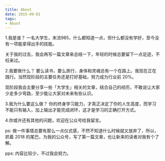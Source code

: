 ```yaml
---
title: About
date: 2015-09-01
tags:
- Abuot
---
```



1.我是谁？
一名大学生，末流985，什么都知道一点，但什么都没有学好，至今没有一项能拿得出手的技能。

关于我的过去，我会再写一篇文章来总结一下，年轻的时候总要留下一点足迹，不枉来过。

<!---more-->

2.我要做什么？
要么读书，要么旅行，身体和灵魂总有一个在路上。我现在正在践行。当然现阶段的主要任务还是打好基础，努力成为行业前 20%。

现阶段我会主要分享一些「大学生」相关的文章，结合自己的经历，不敢说让大家少走多少弯路，至少能让大家对未来有些认识。

3.我为什么要这么做？
你的终身学习能力，才真正决定了你的人生高度，而学习不能只有输入，加上输出才能完成闭环，这才是学习的正确打开方式。

4.你或许还有其他的问题，欢迎在公众号给我留言。

ps: 做一件事情总要有那么一点仪式感，不然不知道什么时候就又放弃了，所以，抓着 2018 的尾巴，为我的公众号，写了第一篇文章，也让新来的读者对我有个了解。

pps: 内容比较少，不过我会努力。
